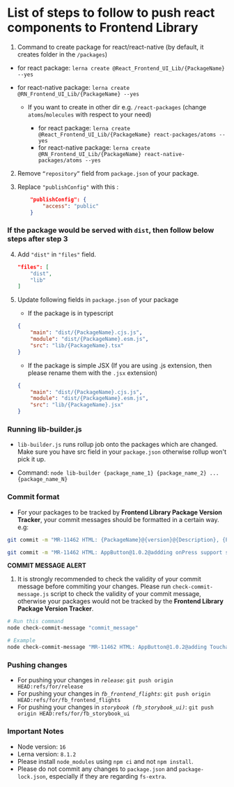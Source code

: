 # List of steps to follow to push react components to Frontend Library

1. Command to create package for react/react-native (by default, it creates folder in the `/packages`)

-   for react package: `lerna create @React_Frontend_UI_Lib/{PackageName} --yes`
-   for react-native package: `lerna create @RN_Frontend_UI_Lib/{PackageName} --yes`

    -   If you want to create in other dir e.g. `/react-packages` (change `atoms`/`molecules` with respect to your need)

        -   for react package: `lerna create @React_Frontend_UI_Lib/{PackageName} react-packages/atoms --yes`
        -   for react-native package: `lerna create @RN_Frontend_UI_Lib/{PackageName} react-native-packages/atoms --yes`

2.  Remove `“repository”` field from `package.json` of your package.

3.  Replace `"publishConfig"` with this :
    ```json
        "publishConfig": {
            "access": "public"
        }
    ```

### If the package would be served with `dist`, then follow below steps after step 3

4.  Add `"dist"` in `"files"` field.

    ```json
    "files": [
        "dist",
        "lib"
    ]
    ```

5.  Update following fields in `package.json` of your package

    -   If the package is in typescript

    ```json
    {
        "main": "dist/{PackageName}.cjs.js",
        "module": "dist/{PackageName}.esm.js",
        "src": "lib/{PackageName}.tsx"
    }
    ```

    -   If the package is simple JSX (If you are using .js extension, then please rename them with the `.jsx` extension)

    ```json
    {
        "main": "dist/{PackageName}.cjs.js",
        "module": "dist/{PackageName}.esm.js",
        "src": "lib/{PackageName}.jsx"
    }
    ```

### Running lib-builder.js

-   `lib-builder.js` runs rollup job onto the packages which are changed. Make sure you have src field in your `package.json` otherwise rollup won't pick it up.

-   Command: `node lib-builder {package_name_1} {package_name_2} ... {package_name_N}`

### Commit format

-   For your packages to be tracked by **Frontend Library Package Version Tracker**, your commit messages should be formatted in a certain way. e.g:

```sh
git commit -m "MR-11462 HTML: {PackageName}@{version}@{Description}, {PackageName2}@{version}@{Description}, {PackageName3}@{version}@{Description}"

git commit -m "MR-11462 HTML: AppButton@1.0.2@addding onPress support so that the component can be used as a button, CalendarCommon@1.0.2@addding onPress support so that the component can be used as a button"
```

**COMMIT MESSAGE ALERT**

1. It is strongly recommended to check the validity of your commit message before commiting your changes. Please run `check-commit-message.js` script to check the validity of your commit message, otherwise your packages would not be tracked by the **Frontend Library Package Version Tracker**.

```sh
# Run this command
node check-commit-message "commit_message"

# Example
node check-commit-message "MR-11462 HTML: AppButton@1.0.2@adding TouchableOpacity prop, CalendarCommon@1.0.2@addding onPress support"
```

### Pushing changes

-   For pushing your changes in _`release`_: `git push origin HEAD:refs/for/release`
-   For pushing your changes in _`fb_frontend_flights`_: `git push origin HEAD:refs/for/fb_frontend_flights`
-   For pushing your changes in _`storybook (fb_storybook_ui)`_: `git push origin HEAD:refs/for/fb_storybook_ui`

### Important Notes

-   Node version: `16`
-   Lerna version: `8.1.2`
-   Please install `node_modules` using `npm ci` and not `npm install`.
-   Please do not commit any changes to `package.json` and `package-lock.json`, especially if they are regarding `fs-extra`.
